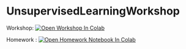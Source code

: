 # UnsupervisedLearningWorkshop

Workshop: [![Open Workshop In Colab](https://colab.research.google.com/assets/colab-badge.svg)](https://colab.research.google.com/github/univai-ghf/UnsupervisedLearningWorkshop/blob/main/Unsupervised_Learning.ipynb)


Homework : [![Open Homework Notebook In Colab](https://colab.research.google.com/assets/colab-badge.svg)](https://colab.research.google.com/github/univai-ghf/UnsupervisedLearningWorkshop/blob/main/UnsupervisedLearning_HW.ipynb)
